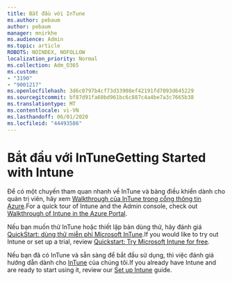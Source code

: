 ```yaml
---
title: Bắt đầu với InTune
ms.author: pebaum
author: pebaum
manager: mnirkhe
ms.audience: Admin
ms.topic: article
ROBOTS: NOINDEX, NOFOLLOW
localization_priority: Normal
ms.collection: Adm_O365
ms.custom:
- "3190"
- "9001217"
ms.openlocfilehash: 3d6c0797b4cf73d33908ef42191fd7093d645229
ms.sourcegitcommit: bf87d91fa60bd961bc6c887c4a4be7a3c7665b38
ms.translationtype: MT
ms.contentlocale: vi-VN
ms.lasthandoff: 06/01/2020
ms.locfileid: "44493586"
---
```

# <a name="getting-started-with-intune"></a><span data-ttu-id="e94b7-102">Bắt đầu với InTune</span><span class="sxs-lookup"><span data-stu-id="e94b7-102">Getting Started with Intune</span></span>

<span data-ttu-id="e94b7-103">Để có một chuyến tham quan nhanh về InTune và bảng điều khiển dành cho quản trị viên, hãy xem [Walkthrough của InTune trong cổng thông tin Azure](https://docs.microsoft.com/intune/fundamentals/tutorial-walkthrough-intune-portal).</span><span class="sxs-lookup"><span data-stu-id="e94b7-103">For a quick tour of Intune and the Admin console, check out [Walkthrough of Intune in the Azure Portal](https://docs.microsoft.com/intune/fundamentals/tutorial-walkthrough-intune-portal).</span></span>

<span data-ttu-id="e94b7-104">Nếu bạn muốn thử InTune hoặc thiết lập bản dùng thử, hãy đánh giá [QuickStart: dùng thử miễn phí Microsoft InTune](https://docs.microsoft.com/intune/fundamentals/free-trial-sign-up).</span><span class="sxs-lookup"><span data-stu-id="e94b7-104">If you would like to try out Intune or set up a trial, review [Quickstart: Try Microsoft Intune for free](https://docs.microsoft.com/intune/fundamentals/free-trial-sign-up).</span></span>

<span data-ttu-id="e94b7-105">Nếu bạn đã có InTune và sẵn sàng để bắt đầu sử dụng, thì việc đánh giá hướng dẫn dành cho [InTune](https://docs.microsoft.com/intune/fundamentals/setup-steps) của chúng tôi.</span><span class="sxs-lookup"><span data-stu-id="e94b7-105">If you already have Intune and are ready to start using it, review our [Set up Intune](https://docs.microsoft.com/intune/fundamentals/setup-steps) guide.</span></span> 